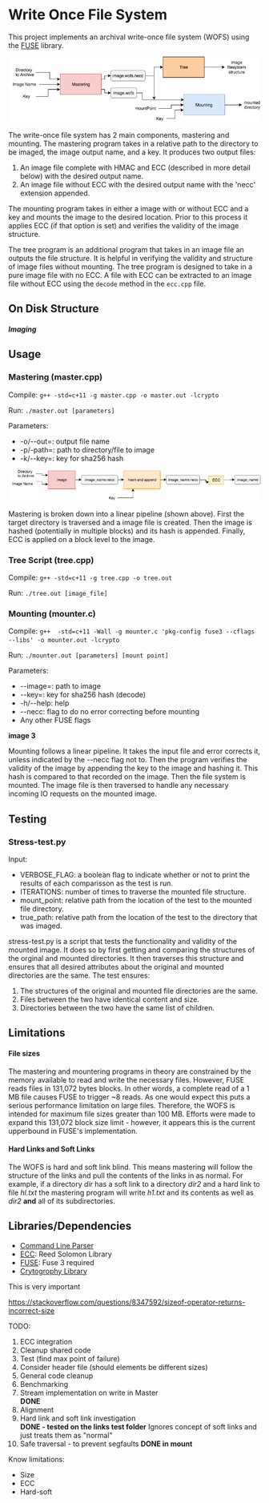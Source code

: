 # Write Once File System

This project implements an archival write-once file system (WOFS) using the [FUSE](https://github.com/libfuse/libfuse "FUSE Documentation") library. 

![Overview](./pipeline.png)

The write-once file system has 2 main components, mastering and mounting. The mastering program takes in a relative path to the directory to be imaged, the image output name, and a key. It produces two output files: 
1. An image file complete with HMAC and ECC (described in more detail below) with the desired output name. 
2. An image file without ECC with the desired output name with the 'necc' extension appended. 

The mounting program takes in either a image with or without ECC and a key and mounts the image to the desired location. Prior to this process it applies ECC (if that option is set) and verifies the validity of the image structure. 

The tree program is an additional program that takes in an image file an outputs the file structure. It is helpful in verifying the validity and structure of image files without mounting. The tree program is designed to take in a pure image file with no ECC. A file with ECC can be extracted to an image file without ECC using the `decode` method in the `ecc.cpp` file.  

## On Disk Structure 

##### Imaging 


## Usage

### Mastering (master.cpp)

Compile: `g++ -std=c+11 -g master.cpp -o master.out -lcrypto`

Run: `./master.out [parameters]`

Parameters: 
* -o/--out=: output file name
* -p/-path=: path to directory/file to image
* -k/--key=: key for sha256 hash

![Mastering Overview](./master.png)

Mastering is broken down into a linear pipeline (shown above). First the target directory is traversed and a image file is created. Then the image is hashed (potentially in multiple blocks) and its hash is appended. Finally, ECC is applied on a block level to the image. 

### Tree Script (tree.cpp)

Compile: `g++ -std=c+11 -g tree.cpp -o tree.out`

Run: `./tree.out [image_file]`

### Mounting (mounter.c)

Compile: `g++  -std=c+11 -Wall -g mounter.c 'pkg-config fuse3 --cflags --libs' -o mounter.out -lcrypto `

Run: `./mounter.out [parameters] [mount point]`

Parameters: 
* --image=: path to image
* --key=: key for sha256 hash (decode)
* -h/--help: help
* --necc: flag to do no error correcting before mounting
* Any other FUSE flags 

**image 3** 

Mounting follows a linear pipeline. It takes the input file and error corrects it, unless indicated by the --necc flag not to. Then the program verifies the validity of the image by appending the key to the image and hashing it. This hash is compared to that recorded on the image. Then the file system is mounted. The image file is then traversed to handle any necessary incoming IO requests on the mounted image. 

## Testing 

### Stress-test<span>.py 

Input: 
* VERBOSE_FLAG: a boolean flag to indicate whether or not to print the results of each comparisson as the test is run.
* ITERATIONS: number of times to traverse the mounted file structure. 
* mount_point: relative path from the location of the test to the mounted file directory.
* true_path: relative path from the location of the test to the directory that was imaged. 

stress-test<span>.py is a script that tests the functionality and validity of the mounted image. It does so by first getting and comparing the structures of the orginal and mounted directories. It then traverses this structure and ensures that all desired attributes about the original and mounted directories are the same. The test ensures: 

1. The structures of the original and mounted file directories are the same. 
2. Files between the two have identical content and size.
3. Directories between the two have the same list of children. 

## Limitations 

#### File sizes 

The mastering and mountering programs in theory are constrained by the memory available to read and write the necessary files. However, FUSE reads files in 131,072 bytes blocks. In other words, a complete read of a 1 MB file causes FUSE to trigger ~8 reads. As one would expect this puts a serious performance limitation on large files. Therefore, the WOFS is intended for maximum file sizes greater than 100 MB. Efforts were made to expand this 131,072 block size limit - however, it appears this is the current upperbound in FUSE's implementation. 

#### Hard Links and Soft Links

The WOFS is hard and soft link blind. This means mastering will follow the structure of the links and pull the contents of the links in as normal. For example, if a directory *dir* has a soft link to a directory *dir2* and a hard link to file *hl.txt* the mastering program will write *h1.txt* and its contents as well as *dir2* **and** all of its subdirectories. 


## Libraries/Dependencies

* [Command Line Parser](https://github.com/jarro2783/cxxopts "cxxopts")
* [ECC](https://github.com/ArashPartow/schifra): Reed Solomon Library  
* [FUSE](https://github.com/libfuse/libfuse "FUSE Documentation"): Fuse 3 required
* [Crytogrophy Library](https://www.openssl.org/docs/man1.0.2/crypto/hmac.html "HMAC Library")




This is very important

https://stackoverflow.com/questions/8347592/sizeof-operator-returns-incorrect-size


TODO:

1. ECC integration
2. Cleanup shared code
3. Test (find max point of failure)
4. Consider header file (should elements be different sizes) 
5. General code cleanup 
6. Benchmarking 
7. Stream implementation on write in Master       
  **DONE**
8. Alignment
9. Hard link and soft link investigation          
  **DONE - tested on the links test folder** 
  Ignores concept of soft links and just treats them as "normal" 
10. Safe traversal - to prevent segfaults 
  **DONE in mount**

Know limitations:

* Size
* ECC 
* Hard-soft 
